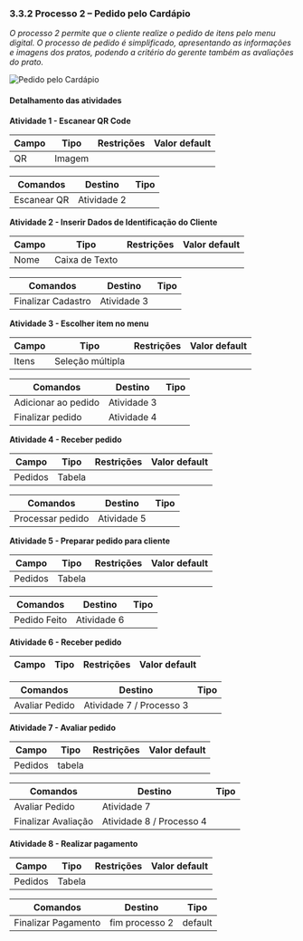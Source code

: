 ### 3.3.2 Processo 2 – Pedido pelo Cardápio

_O processo 2 permite que o cliente realize o pedido de itens pelo menu digital. O processo de pedido é simplificado, apresentando as informações e imagens dos pratos, podendo a critério do gerente também as avaliações do prato._

![Pedido pelo Cardápio](https://github.com/ICEI-PUC-Minas-PPLES-TI/plf-es-2024-1-ti2-1372100-grupo-4-restaurante/assets/63589918/3b47a07a-125f-4567-9f85-f650779ad820)




#### Detalhamento das atividades

**Atividade 1 - Escanear QR Code**

| **Campo**       | **Tipo**         | **Restrições** | **Valor default** |
| ---             | ---              | ---            | ---               |
|   QR              |      Imagem            |                |                   |

| **Comandos**         |  **Destino**                   | **Tipo**          |
| ---                  | ---                            | ---               |
|  Escanear QR | Atividade 2               |                   |

**Atividade 2 - Inserir Dados de Identificação do Cliente**

| **Campo**       | **Tipo**         | **Restrições** | **Valor default** |
| ---             | ---              | ---            | ---               |
|  Nome               |     Caixa de Texto             |                |                   |

| **Comandos**         |  **Destino**                   | **Tipo**          |
| ---                  | ---                            | ---               |
|  Finalizar Cadastro | Atividade 3               |                   |

**Atividade 3 - Escolher item no menu**

| **Campo**       | **Tipo**         | **Restrições** | **Valor default** |
| ---             | ---              | ---            | ---               |
| Itens  | Seleção múltipla  |                |                   |

| **Comandos**         |  **Destino**                   | **Tipo**          |
| ---                  | ---                            | ---               |
|  Adicionar ao pedido | Atividade 3               |                   |
|  Finalizar pedido | Atividade 4               |                   |


**Atividade 4 - Receber pedido**

| **Campo**       | **Tipo**         | **Restrições** | **Valor default** |
| ---             | ---              | ---            | ---               |
| Pedidos | Tabela |                |                   |

| **Comandos**         |  **Destino**                   | **Tipo**          |
| ---                  | ---                            | ---               |
|  Processar pedido    |  Atividade 5           |                 |


**Atividade 5 - Preparar pedido para cliente**

| **Campo**       | **Tipo**         | **Restrições** | **Valor default** |
| ---             | ---              | ---            | ---               |
| Pedidos  | Tabela  |                |                   |

| **Comandos**         |  **Destino**                   | **Tipo**          |
| ---                  | ---                            | ---               |
|  Pedido Feito    | Atividade 6              |                  |


**Atividade 6 - Receber pedido**

| **Campo**       | **Tipo**         | **Restrições** | **Valor default** |
| ---             | ---              | ---            | ---               |

| **Comandos**         |  **Destino**                   | **Tipo**          |
| ---                  | ---                            | ---               |
|  Avaliar Pedido    | Atividade 7 / Processo 3         |                  |



**Atividade 7 - Avaliar pedido**

| **Campo**       | **Tipo**         | **Restrições** | **Valor default** |
| ---             | ---              | ---            | ---               |
| Pedidos  | tabela  |                |                   |

| **Comandos**         |  **Destino**                   | **Tipo**          |
| ---                  | ---                            | ---               |
| Avaliar Pedido | Atividade 7  |  |
| Finalizar Avaliação     | Atividade 8 / Processo 4    |                   |



**Atividade 8 - Realizar pagamento**

| **Campo**       | **Tipo**         | **Restrições** | **Valor default** |
| ---             | ---              | ---            | ---               |
| Pedidos  | Tabela  |                |                   |

| **Comandos**         |  **Destino**                   | **Tipo**          |
| ---                  | ---                            | ---               |
| Finalizar Pagamento     | fim processo 2           |  default                 |
